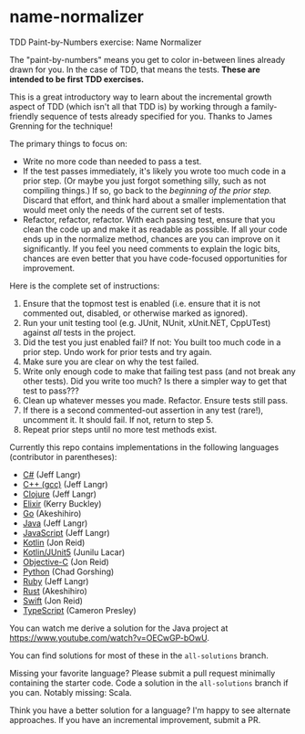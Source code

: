 # name-normalizer

TDD Paint-by-Numbers exercise: Name Normalizer

The "paint-by-numbers" means you get to color in-between lines already drawn for you. In the case of TDD, that means the tests. **These are intended to be first TDD exercises.**

This is a great introductory way to learn about the incremental growth aspect of TDD (which isn't all that TDD is) by working through a family-friendly sequence of tests already specified for you. Thanks to James Grenning for the technique!

The primary things to focus on:

- Write no more code than needed to pass a test.
- If the test passes immediately, it's likely you wrote too much code in a prior step. (Or maybe you just forgot something silly, such as not compiling things.) If so, go back to the _beginning of the prior step._ Discard that effort, and think hard about a smaller implementation that would meet only the needs of the current set of tests.
- Refactor, refactor, refactor. With each passing test, ensure that you clean the code up and make it as readable as possible. If all your code ends up in the normalize method, chances are you can improve on it significantly. If you feel you need comments to explain the logic bits, chances are even better that you have code-focused opportunities for improvement.

Here is the complete set of instructions:

1. Ensure that the topmost test is enabled (i.e. ensure that it is not commented out, disabled, or otherwise marked as ignored).
1. Run your unit testing tool (e.g. JUnit, NUnit, xUnit.NET, CppUTest) against _all_ tests in the project.
1. Did the test you just enabled fail? If not: You built too much code in a prior step. Undo work for prior tests and try again.
1. Make sure you are clear on why the test failed.
1. Write only enough code to make that failing test pass (and not break any other tests).
   Did you write too much? Is there a simpler way to get that test to pass???
1. Clean up whatever messes you made. Refactor. Ensure tests still pass.
1. If there is a second commented-out assertion in any test (rare!), uncomment it. It should fail. If not, return to step 5.
1. Repeat prior steps until no more test methods exist.

Currently this repo contains implementations in the following languages (contributor in parentheses):

- [C#](https://github.com/jlangr/name-normalizer/tree/all-solutions/csharp) (Jeff Langr)
- [C++ (gcc)](https://github.com/jlangr/name-normalizer/tree/all-solutions/cpp-gcc) (Jeff Langr)
- [Clojure](https://github.com/jlangr/name-normalizer/tree/all-solutions/clojure) (Jeff Langr)
- [Elixir](https://github.com/jlangr/name-normalizer/tree/all-solutions/elixir) (Kerry Buckley)
- [Go](https://github.com/jlangr/name-normalizer/tree/all-solutions/golang) (Akeshihiro)
- [Java](https://github.com/jlangr/name-normalizer/tree/all-solutions/java) (Jeff Langr)
- [JavaScript](https://github.com/jlangr/name-normalizer/tree/all-solutions/js) (Jeff Langr)
- [Kotlin](https://github.com/jlangr/name-normalizer/tree/all-solutions/kotlin) (Jon Reid)
- [Kotlin/JUnit5](https://github.com/jlangr/name-normalizer/tree/all-solutions/kotlin-junit5) (Junilu Lacar)
- [Objective-C](https://github.com/jlangr/name-normalizer/tree/all-solutions/objc) (Jon Reid)
- [Python](https://github.com/jlangr/name-normalizer/tree/all-solutions/python) (Chad Gorshing)
- [Ruby](https://github.com/jlangr/name-normalizer/tree/all-solutions/ruby) (Jeff Langr)
- [Rust](https://github.com/jlangr/name-normalizer/tree/all-solutions/rust) (Akeshihiro)
- [Swift](https://github.com/jlangr/name-normalizer/tree/all-solutions/swift) (Jon Reid)
- [TypeScript](https://github.com/jlangr/name-normalizer/tree/all-solutions/typescript) (Cameron Presley)

You can watch me derive a solution for the Java project at https://www.youtube.com/watch?v=OECwGP-bOwU.

You can find solutions for most of these in the `all-solutions` branch.

Missing your favorite language? Please submit a pull request minimally containing the starter code. Code a solution in the `all-solutions` branch if you can. Notably missing: Scala.

Think you have a better solution for a language? I'm happy to see alternate approaches. If you have an incremental improvement, submit a PR.
